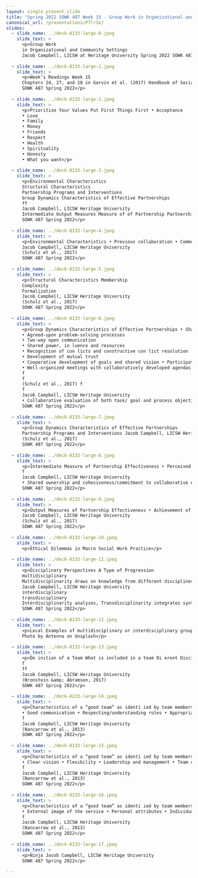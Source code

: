 ```yaml
---
layout: single_present_slide
title: "Spring 2022 SOWK 487 Week 15 - Group Work in Organizational and Community Settings"
canonical_url: /presentations/PTlrIe/
slides:
  - slide_name: ../deck-8233-large-0.jpeg
    slide_text: >
      <p>Group Work
      in Organizational and Community Settings
      Jacob Campbell, LICSW at Heritage University Spring 2022 SOWK 487</p>
      
  - slide_name: ../deck-8233-large-1.jpeg
    slide_text: >
      <p>Week’s Readings Week 15
      Chapters 24, 27, and 28 in Garvin et al. (2017) Handbook of Social Work with Groups Assessing and Strengthening Characteristics of Effective Groups in Community-Based Participatory Research Partnerships (Schulz et al., 2017). Group Process Dynamics and Skills in Interdisciplinary Teamwork (Bronstein &amp; Abramson, 2017). Group Work with Working Groups (Ephross et al. , 2017). Jacob Campbell, LICSW Heritage University
      SOWK 487 Spring 2022</p>
      
  - slide_name: ../deck-8233-large-2.jpeg
    slide_text: >
      <p>Prioritize Your Values Put First Things First • Acceptance
      • Love
      • Family
      • Money
      • Friends
      • Respect
      • Health
      • Spirituality
      • Honesty
      • What you want</p>
      
  - slide_name: ../deck-8233-large-3.jpeg
    slide_text: >
      <p>Environmental Characteristics
      Structural Characteristics
      Partnership Programs and Interventions
      Group Dynamics Characteristics of Effective Partnerships
      ff
      Jacob Campbell, LICSW Heritage University
      Intermediate Output Measures Measure of of Partnership Partnership Effectiveness Effectiveness Conceptual Framework for Assessing Group Dynamics as an Aspect of the E ectiveness of the CBPR Partnership Process (Schulz et al., 2017)
      SOWK 487 Spring 2022</p>
      
  - slide_name: ../deck-8233-large-4.jpeg
    slide_text: >
      <p>Environmental Characteristics • Previous collaboration • Community response to issue • Geographic/cultural diversity • Social and economic determinants of health • Challenges/barriers (e.g. institutional policies, time constraints)
      Jacob Campbell, LICSW Heritage University
      (Schulz et al., 2017)
      SOWK 487 Spring 2022</p>
      
  - slide_name: ../deck-8233-large-5.jpeg
    slide_text: >
      <p>Structural Characteristics Membership
      Complexity
      Formalization
      Jacob Campbell, LICSW Heritage University
      (Schulz et al., 2017)
      SOWK 487 Spring 2022</p>
      
  - slide_name: ../deck-8233-large-6.jpeg
    slide_text: >
      <p>Group Dynamics Characteristics of Effective Partnerships • Shared leadership, including task and maintenance leadership behaviors
      • Agreed-upon problem-solving processes
      • Two-way open communication
      • Shared power, in luence and resources
      • Recognition of con licts and constructive con lict resolution
      • Development of mutual trust
      • Cooperative development of goals and shared vision • Participatory decision making process that are lexible and use consensus for important decisions
      • Well-organized meetings with collaboratively developed agendas and facilitation consistent with these characteristics (management)
      f
      f
      (Schulz et al., 2017) f
      f
      Jacob Campbell, LICSW Heritage University
      • Collaborative evaluation of both task/ goal and process objectives
      SOWK 487 Spring 2022</p>
      
  - slide_name: ../deck-8233-large-7.jpeg
    slide_text: >
      <p>Group Dynamics Characteristics of Effective Partnerships
      Partnership Programs and Interventions Jacob Campbell, LICSW Heritage University
      (Schulz et al., 2017)
      SOWK 487 Spring 2022</p>
      
  - slide_name: ../deck-8233-large-8.jpeg
    slide_text: >
      <p>Intermediate Measure of Partnership Effectiveness • Perceived effectiveness of the group in achieving its goals • Perceived personal, organizational, and community bene its and costs of participation • Extent of membership involvement
      f
      Jacob Campbell, LICSW Heritage University
      • Shared ownership and cohesiveness/commitment to collaborative efforts • Individual, group and community empowerment: Future expectations of effectiveness • Bridging social ties • Synergy (Schulz et al., 2017)
      SOWK 487 Spring 2022</p>
      
  - slide_name: ../deck-8233-large-9.jpeg
    slide_text: >
      <p>Output Measures of Partnership Effectiveness • Achievement of program and policy objectives (e.g., collaborative problem solving, quality of life, health) • Institutionalization of programs and/or partnerships
      Jacob Campbell, LICSW Heritage University
      (Schulz et al., 2017)
      SOWK 487 Spring 2022</p>
      
  - slide_name: ../deck-8233-large-10.jpeg
    slide_text: >
      <p>Ethical Dilemmas in Macro Social Work Practice</p>
      
  - slide_name: ../deck-8233-large-11.jpeg
    slide_text: >
      <p>Disciplinary Perspectives A Type of Progression
      multidisciplinary
      Multidisciplinarity draws on knowledge from different disciplines but stays within their boundaries
      Jacob Campbell, LICSW Heritage University
      interdisciplinary
      transdisciplinary
      Interdisciplinarity analyzes, Transdisciplinarity integrates synthesizes and harmonizes the natural, social and health links between disciplines into sciences in a humanities a coordinated and coherent context, and transcends whole their traditional boundaries (Choi &amp; Pak, 2006)
      SOWK 487 Spring 2022</p>
      
  - slide_name: ../deck-8233-large-12.jpeg
    slide_text: >
      <p>Local Examples of multidisciplinary or interdisciplinary groups
      Photo by Antenna on Unsplash</p>
      
  - slide_name: ../deck-8233-large-13.jpeg
    slide_text: >
      <p>De inition of a Team What is included in a team Di erent Disciplines Common Purpose Professional Perspectives Client and Family Integration Active Communication Expertise-Based Roles Collaboration
      f
      ff
      Jacob Campbell, LICSW Heritage University
      (Bronstein &amp; Abramson, 2017)
      SOWK 487 Spring 2022</p>
      
  - slide_name: ../deck-8233-large-14.jpeg
    slide_text: >
      <p>Characteristics of a “good team” as identi ied by team members
      • Good communication • Respecting/understanding roles • Appropriate skill mix • Quality and outcomes of care • Appropriate team processes and resources
      f
      Jacob Campbell, LICSW Heritage University
      (Nancarrow et al., 2013)
      SOWK 487 Spring 2022</p>
      
  - slide_name: ../deck-8233-large-15.jpeg
    slide_text: >
      <p>Characteristics of a “good team” as identi ied by team members
      • Clear vision • Flexibility • Leadership and management • Team culture • Training and development opportunities
      f
      Jacob Campbell, LICSW Heritage University
      (Nancarrow et al., 2013)
      SOWK 487 Spring 2022</p>
      
  - slide_name: ../deck-8233-large-16.jpeg
    slide_text: >
      <p>Characteristics of a “good team” as identi ied by team members
      • External image of the service • Personal attributes • Individual rewards and opportunity
      f
      Jacob Campbell, LICSW Heritage University
      (Nancarrow et al., 2013)
      SOWK 487 Spring 2022</p>
      
  - slide_name: ../deck-8233-large-17.jpeg
    slide_text: >
      <p>Ninja Jacob Campbell, LICSW Heritage University
      SOWK 487 Spring 2022</p>
      
---
```

